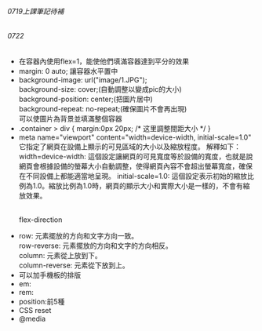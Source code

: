 <h6>0719上課筆記待補</h6>

<h6>0722</h6>
<ul>
    <li>在容器內使用flex=1，能使他們填滿容器達到平分的效果</li>
    <li>margin: 0 auto;  讓容器水平置中  </li>
    <li>background-image: url("image/1.JPG");<br>
    background-size: cover;(自動調整以變成pic的大小)<br>
    background-position: center;(把圖片居中)<br>
    background-repeat: no-repeat;(確保圖片不會再出現) <br>
    可以使圖片為背景並填滿整個容器  
    </li>
    <li>.container > div {
    margin:0px 20px; /* 这里調整間距大小 */
  }  
    </li>
    <li>
    meta name="viewport" content="width=device-width, initial-scale=1.0"<br>它指定了網頁在設備上顯示的可見區域的大小以及縮放程度。
    解釋如下：
    width=device-width: 這個設定讓網頁的可見寬度等於設備的寬度，也就是說網頁會根據設備的螢幕大小自動調整，使得網頁內容不會超出螢幕寬度，確保在不同設備上都能適當地呈現。
    initial-scale=1.0: 這個設定表示初始的縮放比例為1.0。縮放比例為1.0時，網頁的顯示大小和實際大小是一樣的，不會有縮放效果。</li>
    <p><br>flex-direction</p>
    <li>row: 元素擺放的方向和文字方向一致。<br>
        row-reverse: 元素擺放的方向和文字的方向相反。<br>
        column: 元素從上放到下。<br>
        column-reverse: 元素從下放到上。
    </li>
    <li>
    可以加手機板的排版
    </li>
    <li>
    em:
    </li>
    <li>
    rem:
    </li>
    <li>
    position:前5種
    </li>
    <li>
    CSS reset
    </li>
    <li>
    @media
    </li>
</ul>

